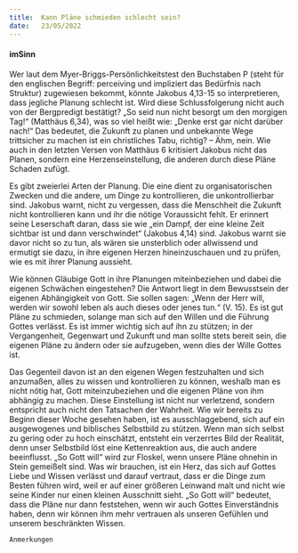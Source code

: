 ```yaml
---
title:  Kann Pläne schmieden schlecht sein?
date:   23/05/2022
---
```


#### imSinn

Wer laut dem Myer-Briggs-Persönlichkeitstest den Buchstaben P (steht für den englischen Begriff: perceiving und impliziert das Bedürfnis nach Struktur) zugewiesen bekommt, könnte Jakobus 4,13-15 so interpretieren, dass jegliche Planung schlecht ist. Wird diese Schlussfolgerung nicht auch von der Bergpredigt bestätigt? „So seid nun nicht besorgt um den morgigen Tag!“ (Matthäus 6,34), was so viel heißt wie: „Denke erst gar nicht darüber nach!“ Das bedeutet, die Zukunft zu planen und unbekannte Wege trittsicher zu machen ist ein christliches Tabu, richtig? – Ähm, nein. Wie auch in den letzten Versen von Matthäus 6 kritisiert Jakobus nicht das Planen, sondern eine Herzenseinstellung, die anderen durch diese Pläne Schaden zufügt.

Es gibt zweierlei Arten der Planung. Die eine dient zu organisatorischen Zwecken und die andere, um Dinge zu kontrollieren, die unkontrollierbar sind. Jakobus warnt, nicht zu vergessen, dass die Menschheit die Zukunft nicht kontrollieren kann und ihr die nötige Voraussicht fehlt. Er erinnert seine Leserschaft daran, dass sie wie „ein Dampf, der eine kleine Zeit sichtbar ist und dann verschwindet“ (Jakobus 4,14) sind. Jakobus warnt sie davor nicht so zu tun, als wären sie unsterblich oder allwissend und ermutigt sie dazu, in ihre eigenen Herzen hineinzuschauen und zu prüfen, wie es mit ihrer Planung aussieht.

Wie können Gläubige Gott in ihre Planungen miteinbeziehen und dabei die eigenen Schwächen eingestehen? Die Antwort liegt in dem Bewusstsein der eigenen Abhängigkeit von Gott. Sie sollen sagen: „Wenn der Herr will, werden wir sowohl leben als auch dieses oder jenes tun.“ (V. 15). Es ist gut Pläne zu schmieden, solange man sich auf den Willen und die Führung Gottes verlässt. Es ist immer wichtig sich auf ihn zu stützen; in der Vergangenheit, Gegenwart und Zukunft und man sollte stets bereit sein, die eigenen Pläne zu ändern oder sie aufzugeben, wenn dies der Wille Gottes ist.

Das Gegenteil davon ist an den eigenen Wegen festzuhalten und sich anzumaßen, alles zu wissen und kontrollieren zu können, weshalb man es nicht nötig hat, Gott miteinzubeziehen und die eigenen Pläne von ihm abhängig zu machen. Diese Einstellung ist nicht nur verletzend, sondern entspricht auch nicht den Tatsachen der Wahrheit. Wie wir bereits zu Beginn dieser Woche gesehen haben, ist es ausschlaggebend, sich auf ein ausgewogenes und biblisches Selbstbild zu stützen. Wenn man sich selbst zu gering oder zu hoch einschätzt, entsteht ein verzerrtes Bild der Realität, denn unser Selbstbild löst eine Kettenreaktion aus, die auch andere beeinflusst. „So Gott will“ wird zur Floskel, wenn unsere Pläne ohnehin in Stein gemeißelt sind. Was wir brauchen, ist ein Herz, das sich auf Gottes Liebe und Wissen verlässt und darauf vertraut, dass er die Dinge zum Besten führen wird, weil er auf einer größeren Leinwand malt und nicht wie seine Kinder nur einen kleinen Ausschnitt sieht. „So Gott will“ bedeutet, dass die Pläne nur dann feststehen, wenn wir auch Gottes Einverständnis haben, denn wir können ihm mehr vertrauen als unseren Gefühlen und unserem beschränkten Wissen.


`Anmerkungen`
